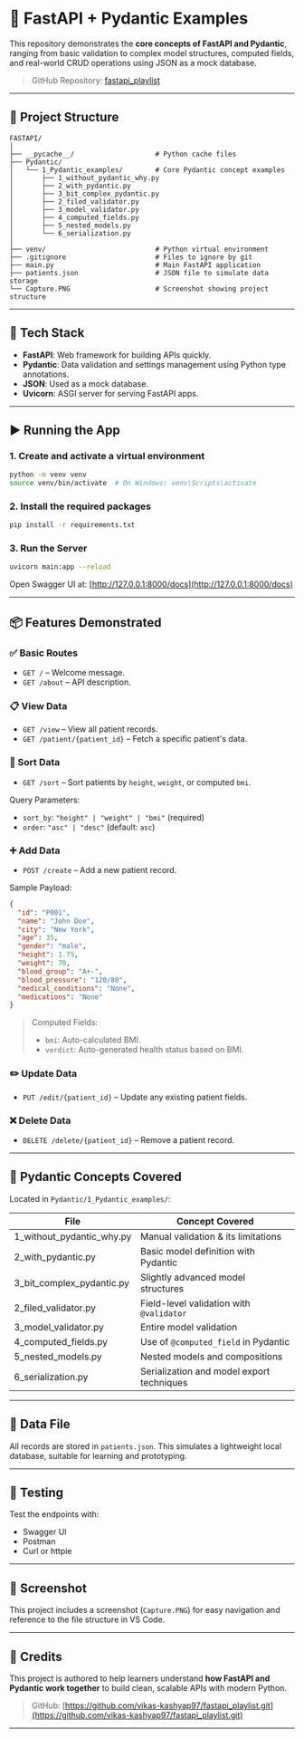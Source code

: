 # 🚀 FastAPI + Pydantic Examples

This repository demonstrates the **core concepts of FastAPI and Pydantic**, ranging from basic validation to complex model structures, computed fields, and real-world CRUD operations using JSON as a mock database.

> GitHub Repository: [fastapi_playlist](https://github.com/vikas-kashyap97/fastapi_playlist.git)

---

## 📁 Project Structure

```
FASTAPI/
│
├── __pycache__/                    # Python cache files
├── Pydantic/
│   └── 1_Pydantic_examples/        # Core Pydantic concept examples
│       ├── 1_without_pydantic_why.py
│       ├── 2_with_pydantic.py
│       ├── 3_bit_complex_pydantic.py
│       ├── 2_filed_validator.py
│       ├── 3_model_validator.py
│       ├── 4_computed_fields.py
│       ├── 5_nested_models.py
│       └── 6_serialization.py
│
├── venv/                           # Python virtual environment
├── .gitignore                      # Files to ignore by git
├── main.py                         # Main FastAPI application
├── patients.json                   # JSON file to simulate data storage
└── Capture.PNG                     # Screenshot showing project structure
```

---

## 🧰 Tech Stack

- **FastAPI**: Web framework for building APIs quickly.
- **Pydantic**: Data validation and settings management using Python type annotations.
- **JSON**: Used as a mock database.
- **Uvicorn**: ASGI server for serving FastAPI apps.

---

## ▶️ Running the App

### 1. Create and activate a virtual environment

```bash
python -m venv venv
source venv/bin/activate  # On Windows: venv\Scripts\activate
```
### 2. Install the required packages

```bash
pip install -r requirements.txt
```

### 3. Run the Server

```bash
uvicorn main:app --reload
```

Open Swagger UI at: [http://127.0.0.1:8000/docs](http://127.0.0.1:8000/docs)

---

## 📦 Features Demonstrated

### ✅ Basic Routes

- `GET /` – Welcome message.
- `GET /about` – API description.

### 📋 View Data

- `GET /view` – View all patient records.
- `GET /patient/{patient_id}` – Fetch a specific patient's data.

### 🔄 Sort Data

- `GET /sort` – Sort patients by `height`, `weight`, or computed `bmi`.

Query Parameters:
- `sort_by`: `"height" | "weight" | "bmi"` (required)
- `order`: `"asc" | "desc"` (default: `asc`)

### ➕ Add Data

- `POST /create` – Add a new patient record.

Sample Payload:

```json
{
  "id": "P001",
  "name": "John Doe",
  "city": "New York",
  "age": 35,
  "gender": "male",
  "height": 1.75,
  "weight": 70,
  "blood_group": "A+-",
  "blood_pressure": "120/80",
  "medical_conditions": "None",
  "medications": "None"
}
```

> Computed Fields:
> - `bmi`: Auto-calculated BMI.
> - `verdict`: Auto-generated health status based on BMI.

### ✏️ Update Data

- `PUT /edit/{patient_id}` – Update any existing patient fields.

### ❌ Delete Data

- `DELETE /delete/{patient_id}` – Remove a patient record.

---

## 🧠 Pydantic Concepts Covered

Located in `Pydantic/1_Pydantic_examples/`:

| File                            | Concept Covered                            |
|---------------------------------|---------------------------------------------|
| 1_without_pydantic_why.py       | Manual validation & its limitations         |
| 2_with_pydantic.py              | Basic model definition with Pydantic        |
| 3_bit_complex_pydantic.py       | Slightly advanced model structures          |
| 2_filed_validator.py            | Field-level validation with `@validator`    |
| 3_model_validator.py            | Entire model validation                     |
| 4_computed_fields.py            | Use of `@computed_field` in Pydantic        |
| 5_nested_models.py              | Nested models and compositions              |
| 6_serialization.py              | Serialization and model export techniques   |

---

## 📂 Data File

All records are stored in `patients.json`. This simulates a lightweight local database, suitable for learning and prototyping.

---

## 🧪 Testing

Test the endpoints with:
- Swagger UI
- Postman
- Curl or httpie

---

## 📸 Screenshot

This project includes a screenshot (`Capture.PNG`) for easy navigation and reference to the file structure in VS Code.

---

## 🙌 Credits

This project is authored to help learners understand **how FastAPI and Pydantic work together** to build clean, scalable APIs with modern Python.

> GitHub: [https://github.com/vikas-kashyap97/fastapi_playlist.git](https://github.com/vikas-kashyap97/fastapi_playlist.git)

---


